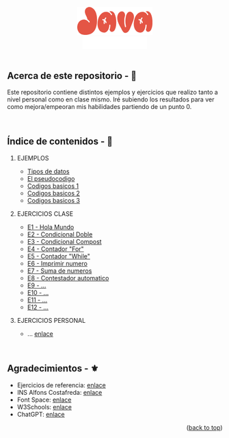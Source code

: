 <!-- LOGO PRESENTATION -->
<section id= "top">
<div align="center">
  <img src="java.png" alt="Logo">
</div>
<div align="center">
   <a href="https://github.com/Sailok25">
    <img src="by.png" alt="bysailok" width=150>
    </a>
</div>
</br>

## Acerca de este repositorio - 👀
<p>Este repositorio contiene distintos ejemplos y ejercicios que realizo tanto a nivel personal como en clase mismo. Iré subiendo los resultados para ver como mejora/empeoran mis habilidades partiendo de un punto 0.</p>

</br>

## Índice de contenidos - 📑
1. EJEMPLOS
    * [Tipos de datos](https://github.com/Sailok25/JAVA/blob/main/Ejemplo1.txt)
    * [El pseudocodigo](https://github.com/Sailok25/JAVA/blob/main/Ejemplo2.txt)
    * [Codigos basicos 1](https://github.com/Sailok25/JAVA/blob/main/Ejemplo3.txt)
    * [Codigos basicos 2](https://github.com/Sailok25/JAVA/blob/main/Ejemplo4.txt)
    * [Codigos basicos 3](https://github.com/Sailok25/JAVA/blob/main/Ejemplo5.txt)
      
2. EJERCICIOS CLASE
    * [E1 - Hola Mundo](https://github.com/Sailok25/JAVA/blob/main/eje1.java)
    * [E2 - Condicional Doble](https://github.com/Sailok25/JAVA/blob/main/eje2.java)
    * [E3 - Condicional Compost](https://github.com/Sailok25/JAVA/blob/main/eje3.java)
    * [E4 - Contador "For"](https://github.com/Sailok25/JAVA/blob/main/eje4.java)
    * [E5 - Contador "While"](https://github.com/Sailok25/JAVA/blob/main/eje5.java)
    * [E6 - Imprimir numero](https://github.com/Sailok25/JAVA/blob/main/eje6.java)
    * [E7 - Suma de numeros](https://github.com/Sailok25/JAVA/blob/main/eje7.java)
    * [E8 - Contestador automatico](https://github.com/Sailok25/JAVA/blob/main/eje8.java)
    * [E9 - ...](https://github.com/Sailok25/JAVA/blob/main/eje9.java)
    * [E10 - ...](https://github.com/Sailok25/JAVA/blob/main/eje10.java)
    * [E11 - ...](https://github.com/Sailok25/JAVA/blob/main/eje11.java)
    * [E12 - ...](https://github.com/Sailok25/JAVA/blob/main/eje12.java)
  
3. EJERCICIOS PERSONAL
    * ... [enlace](https://github.com/Sailok25/JAVA/blob/main/Ejercicio1.java)
</br>

## Agradecimientos - ⚜️
* Ejercicios de referencia: [enlace](http://desarrolloweb.dlsi.ua.es/libros/html-css/ejercicios)
* INS Alfons Costafreda: [enlace](https://www.insalfonscostafreda.cat/)
* Font Space: [enlace](https://www.fontspace.com/)
* W3Schools: [enlace](https://www.w3schools.com/)
* ChatGPT: [enlace](https://chat.openai.com)

<p align="right">(<a href="#top">back to top</a>)</p>
